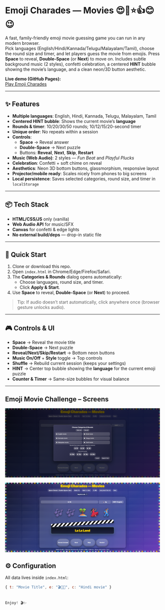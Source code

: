 # Emoji Charades — Movies 😍🥰⭐👍😊😉

A fast, family-friendly emoji movie guessing game you can run in any modern browser.  
Pick languages (English/Hindi/Kannada/Telugu/Malayalam/Tamil), choose the round size and timer, and let players guess the movie from emojis. Press **Space** to reveal, **Double-Space** (or **Next**) to move on. Includes subtle background music (2 styles), confetti celebration, a centered **HINT** bubble showing the movie’s language, and a clean neon/3D button aesthetic.

**Live demo (GitHub Pages):**  
[Play Emoji Charades](https://mandeepkoursardarni.github.io/Emoji-movies-charades/)

---

## ✨ Features

- **Multiple languages**: English, Hindi, Kannada, Telugu, Malayalam, Tamil  
- **Centered HINT bubble**: Shows the current movie’s **language**  
- **Rounds & timer**: 10/20/30/50 rounds; 10/12/15/20-second timer  
- **Unique order**: No repeats within a session  
- **Controls**:  
  - **Space** → Reveal answer  
  - **Double-Space** → Next puzzle  
  - Buttons: **Reveal**, **Next**, **Skip**, **Restart**  
- **Music (Web Audio)**: 2 styles — *Fun Beat* and *Playful Plucks*  
- **Celebration**: Confetti + soft chime on reveal  
- **Aesthetics**: Neon 3D bottom buttons, glassmorphism, responsive layout  
- **Projector/mobile ready**: Scales nicely from phones to big screens  
- **Local persistence**: Saves selected categories, round size, and timer in `localStorage`  

---

## 📦 Tech Stack

- **HTML/CSS/JS** only (vanilla)  
- **Web Audio API** for music/SFX  
- **Canvas** for confetti & edge lights  
- **No external build/deps** — drop-in static file  

---

## 🚀 Quick Start

1. Clone or download this repo.  
2. Open `index.html` in Chrome/Edge/Firefox/Safari.  
3. The **Categories & Rounds** dialog opens automatically:  
   - Choose languages, round size, and timer.  
   - Click **Apply & Start**.  
4. Use **Space** to reveal, **Double-Space** (or **Next**) to proceed.  

> Tip: If audio doesn’t start automatically, click anywhere once (browser gesture unlocks audio).  

---

## 🎮 Controls & UI

- **Space** → Reveal the movie title  
- **Double-Space** → Next puzzle  
- **Reveal/Next/Skip/Restart** → Bottom neon buttons  
- **Music On/Off** + **Style** toggle → Top controls  
- **Shuffle** → Rebuild current session (keeps your settings)  
- **HINT** → Center top bubble showing the **language** for the current emoji puzzle  
- **Counter & Timer** → Same-size bubbles for visual balance  

---

## Emoji Movie Challenge – Screens

![Movie Challenge 1](./MovieChallenge1.png)




![Movie Challenge 2](./MovieChallenge2.png)


## ⚙️ Configuration

All data lives inside `index.html`:

```js
{ t: "Movie Title", e: "🎬🍿✨", c: "Hindi movie" }


Enjoy! 🎬✨


